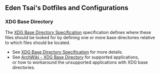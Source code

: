 ## Eden Tsai's Dotfiles and Configurations

### XDG Base Directory

The [XDG Base Directory Specification] specification defines
where these files should be looked for by defining one or more
base directories relative to which files should be located.

-   See [XDG Base Directory Specification] for more details.
-   See [ArchWiki - XDG Base Directory] for supported applications,\
    or how to workaround the unsupported applications
    with XDG base directories.

[XDG Base Directory Specification]: https://specifications.freedesktop.org/basedir-spec/basedir-spec-latest.html
[ArchWiki - XDG Base Directory]: https://wiki.archlinux.org/index.php/XDG_Base_Directory
